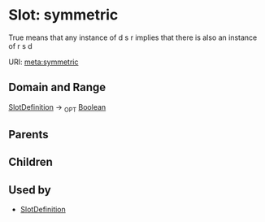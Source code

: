 
# Slot: symmetric


True means that any instance of  d s r implies that there is also an instance of r s d

URI: [meta:symmetric](https://w3id.org/linkml/meta/symmetric)


## Domain and Range

[SlotDefinition](SlotDefinition.md) ->  <sub>OPT</sub> [Boolean](types/Boolean.md)

## Parents


## Children


## Used by

 * [SlotDefinition](SlotDefinition.md)

